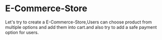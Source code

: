 # E-Commerce-Store
Let's try to create a E-Commerce-Store,Users can choose product from multiple options and add them into cart.and also try to add a safe payment option for users.
